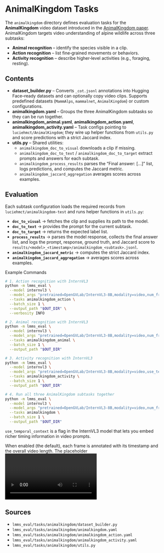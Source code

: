 # AnimalKingdom Tasks

The `animalkingdom` directory defines evaluation tasks for the **AnimalKingdom** video dataset introduced in the [AnimalKingdom paper]( https://arxiv.org/abs/2204.08129).  
AnimalKingdom targets video understanding of alpine wildlife across three subtasks:

- **Animal recognition** – identify the species visible in a clip.
- **Action recognition** – list fine‑grained movements or behaviors.
- **Activity recognition** – describe higher‑level activities (e.g., foraging, resting).

## Contents

- **dataset_builder.py** – Converts `_cot.jsonl` annotations into Hugging Face–ready datasets and can optionally copy video clips. Supports predefined datasets (`MammAlps`, `mammalnet`, `AnimalKingdom`) or custom configurations.
- **animalkingdom.yaml** – Groups the three AnimalKingdom subtasks so they can be run together.
- **animalkingdom_animal.yaml**, **animalkingdom_action.yaml**, **animalkingdom_activity.yaml** – Task configs pointing to `luciehmct/AnimalKingdom`; they wire up helper functions from `utils.py` and score predictions with a strict Jaccard index.
- **utils.py** – Shared utilities:
  - `animalkingdom_doc_to_visual` downloads a clip if missing.
  - `animalkingdom_doc_to_text` / `animalkingdom_doc_to_target` extract prompts and answers for each subtask.
  - `animalkingdom_process_results` parses the “Final answer: [...]” list, logs predictions, and computes the Jaccard metric.
  - `animalkingdom_jaccard_aggregation` averages scores across examples.

## Evaluation

Each subtask configuration loads the required records from  
`luciehmct/animalkingdom-test` and runs helper functions in `utils.py`:

- **`doc_to_visual`** → fetches the clip and supplies its path to the model.  
- **`doc_to_text`** → provides the prompt for the current subtask.  
- **`doc_to_target`** → returns the expected label list.  
- **`process_results`** → parses the model response, collects the final answer list, and logs the prompt, response, ground truth, and Jaccard score to  
  `results/<model>_<timestamp>/animalkingdom_<subtask>.jsonl`.  
- **`animalkingdom_jaccard_metric`** → computes the strict Jaccard index.  
- **`animalkingdom_jaccard_aggregation`** → averages scores across examples.  

Example Commands
```bash
# 1. Action recognition with InternVL3
python -m lmms_eval \
  --model internvl3 \
  --model_args "pretrained=OpenGVLab/InternVL3-8B,modality=video,num_frame=32,use_temporal_context=True" \
  --tasks animalkingdom_action \
  --batch_size 1 \
  --output_path "$OUT_DIR" \
  --verbosity INFO

# 2. Animal recognition with InternVL3
python -m lmms_eval \
  --model internvl3 \
  --model_args "pretrained=OpenGVLab/InternVL3-8B,modality=video,num_frame=32,use_temporal_context=True" \
  --tasks animalkingdom_animal \
  --batch_size 1 \
  --output_path "$OUT_DIR"

# 3. Activity recognition with InternVL3
python -m lmms_eval \
  --model internvl3 \
  --model_args "pretrained=OpenGVLab/InternVL3-8B,modality=video,use_temporal_context=True" \
  --tasks animalkingdom_activity \
  --batch_size 1 \
  --output_path "$OUT_DIR"

# 4. Run all three AnimalKingdom subtasks together
python -m lmms_eval \
  --model internvl3 \
  --model_args "pretrained=OpenGVLab/InternVL3-8B,modality=video,num_frame=32,use_temporal_context=True" \
  --tasks animalkingdom \
  --batch_size 1 \
  --output_path "$OUT_DIR"
```

`use_temporal_context` is a flag in the InternVL3 model that lets you embed richer timing information in video prompts.

When enabled (the default), each frame is annotated with its timestamp and the overall video length. The placeholder <video> in the original prompt is replaced by a list like “The video is L second(s) long… Frame‑1 at second t₁: <image>, …” so the model can reason about temporal relationships between frames. If disabled, frames are simply numbered (“Frame1: <image>”), without any notion of when they occur.


## Sources

- `lmms_eval/tasks/animalkingdom/dataset_builder.py`  
- `lmms_eval/tasks/animalkingdom/animalkingdom.yaml`  
- `lmms_eval/tasks/animalkingdom/animalkingdom_action.yaml`  
- `lmms_eval/tasks/animalkingdom/animalkingdom_activity.yaml`  
- `lmms_eval/tasks/animalkingdom/utils.py`

